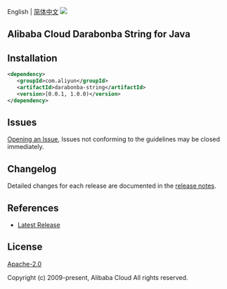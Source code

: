 English | [简体中文](README-CN.md)
![](https://aliyunsdk-pages.alicdn.com/icons/AlibabaCloud.svg)

## Alibaba Cloud Darabonba String for Java

## Installation

```xml
<dependency>
   <groupId>com.aliyun</groupId>
   <artifactId>darabonba-string</artifactId>
   <version>[0.0.1, 1.0.0)</version>
</dependency>
```

## Issues
[Opening an Issue](https://github.com/aliyun/darabonba-string/issues/new), Issues not conforming to the guidelines may be closed immediately.

## Changelog
Detailed changes for each release are documented in the [release notes](./ChangeLog.txt).

## References
* [Latest Release](https://github.com/aliyun/darabonba-string/releases)

## License
[Apache-2.0](http://www.apache.org/licenses/LICENSE-2.0)

Copyright (c) 2009-present, Alibaba Cloud All rights reserved.